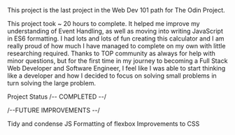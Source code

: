 This project is the last project in the Web Dev 101 path for The Odin Project.

This project took ~ 20 hours to complete. It helped me improve my understanding of Event Handling, as well as moving into writing JavaScript in ES6 formatting. I had lots and lots of fun creating this calculator and I am really proud of how much I have managed to complete on my own with little researching required. Thanks to TOP community as always for help with minor questions, but for the first time in my journey to becoming a Full Stack Web Developer and Software Engineer, I feel like I was able to start thinking like a developer and how I decided to focus on solving small problems in turn solving the large problem. 

Project Status /-- COMPLETED --/

/--FUTURE IMPROVEMENTS --/

Tidy and condense JS
Formatting of flexbox
Improvements to CSS
